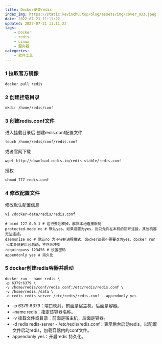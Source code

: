 ```yaml
---
title: Docker安装redis
index_img: https://static.kevinchu.top/blog/assets/img/cover_033.jpeg
date: 2022-07-21 11:11:22
updated: 2022-07-21 11:11:22
tags:
    - Docker
    - redis
    - Linux
    - 服务器
categories:
    - 软件工具
---
```


### 1 拉取官方镜像
```
docker pull redis
```


### 2 创建挂载目录
```
mkdir /home/redis/conf
```

### 3 创建redis.conf文件
进入挂载目录后
创建redis.conf配置文件
```
touch /home/redis/conf/redis.conf
```
或者官网下载
```
wget http://download.redis.io/redis-stable/redis.conf
```
授权
```
chmod 777 redis.conf
```

### 4 修改配置文件

修改默认配置信息
```
vi /docker-data/redis/redis.conf
```
```
# bind 127.0.0.1 # 这行要注释掉，解除本地连接限制
protected-mode no # 默认yes，如果设置为yes，则只允许在本机的回环连接，其他机器无法连接。
daemonize no # 默认no 为不守护进程模式，docker部署不需要改为yes，docker run -d本身就是后台启动，不然会冲突
requirepass 123456 # 设置密码
appendonly yes # 持久化
```

### 5 docker创建redis容器并启动

```
docker run --name redis \
-p 6379:6379 \
-v /home/redis/conf/redis.conf:/etc/redis/redis.conf \
-v /home/redis:/data \
-d redis redis-server /etc/redis/redis.conf --appendonly yes
```

- -p 6379:6379：端口映射，前面是宿主机，后面是容器。
- –name redis：指定该容器名称。
- -v 挂载文件或目录：前面是宿主机，后面是容器。
- -d redis redis-server - /etc/redis/redis.conf：表示后台启动redis，以配置文件启动redis，加载容器内的conf文件。
- appendonly yes：开启redis 持久化。
